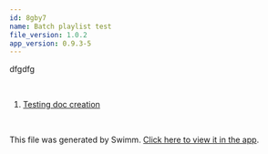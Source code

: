```yaml
---
id: 8gby7
name: Batch playlist test
file_version: 1.0.2
app_version: 0.9.3-5
---
```


<!-- Intro - Do not remove this comment -->
dfgdfg

<br/>

<!-- Steps - Do not remove this comment -->
1. [Testing doc creation](testing-doc-creation.LTxBk.sw.md)


<br/>

This file was generated by Swimm. [Click here to view it in the app](http://localhost:5000/repos/Z2l0aHViJTNBJTNBc3Rva2Utd2VhdGhlciUzQSUzQUFkZGllQ29oZW4=/playlists/8gby7).